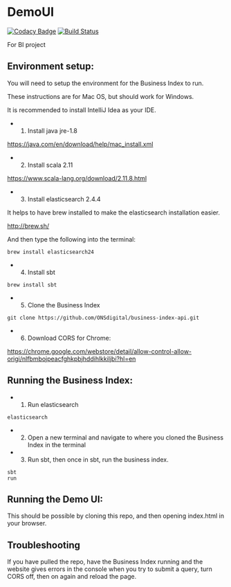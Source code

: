 # DemoUI

[![Codacy Badge](https://api.codacy.com/project/badge/Grade/0c2ec4f5e9ad4a96bca8033b5c54e66a)](https://www.codacy.com/app/tom-cooling/business-index-ui?utm_source=github.com&utm_medium=referral&utm_content=ONSdigital/business-index-ui&utm_campaign=badger) [![Build Status](https://travis-ci.org/ONSdigital/business-index-ui.svg?branch=master)](https://travis-ci.org/ONSdigital/business-index-ui)

For BI project

## Environment setup:

You will need to setup the environment for the Business Index to run.

These instructions are for Mac OS, but should work for Windows.

It is recommended to install IntelliJ Idea as your IDE.

* 1. Install java jre-1.8

https://java.com/en/download/help/mac_install.xml

* 2. Install scala 2.11

https://www.scala-lang.org/download/2.11.8.html

* 3. Install elasticsearch 2.4.4

It helps to have brew installed to make the elasticsearch installation easier.

http://brew.sh/

And then type the following into the terminal:

```shell
brew install elasticsearch24
```

* 4. Install sbt

```shell
brew install sbt
```

* 5. Clone the Business Index

```shell
git clone https://github.com/ONSdigital/business-index-api.git
```

* 6. Download CORS for Chrome:

https://chrome.google.com/webstore/detail/allow-control-allow-origi/nlfbmbojpeacfghkpbjhddihlkkiljbi?hl=en

## Running the Business Index:

* 1. Run elasticsearch

```shell
elasticsearch
```

* 2. Open a new terminal and navigate to where you cloned the Business Index in the terminal

* 3. Run sbt, then once in sbt, run the business index.

```shell
sbt
run
```

## Running the Demo UI:

This should be possible by cloning this repo, and then opening index.html in your browser.


## Troubleshooting

If you have pulled the repo, have the Business Index running and the website gives errors in the console when you try to submit a query, turn CORS off, then on again and reload the page.
